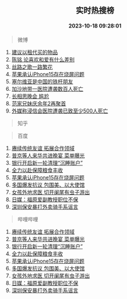 <div align="center"><h2>实时热搜榜</h2><h4>2023-10-18 09:28:01</h4></div>

> 微博  

1. [建议以租代买的物品](https://s.weibo.com/weibo?q=%23%E5%BB%BA%E8%AE%AE%E4%BB%A5%E7%A7%9F%E4%BB%A3%E4%B9%B0%E7%9A%84%E7%89%A9%E5%93%81%23&t=31&band_rank=1&Refer=top)<br />
2. [陈铭 论喜欢和爱有什么差别](https://s.weibo.com/weibo?q=%E9%99%88%E9%93%AD%20%E8%AE%BA%E5%96%9C%E6%AC%A2%E5%92%8C%E7%88%B1%E6%9C%89%E4%BB%80%E4%B9%88%E5%B7%AE%E5%88%AB&t=31&band_rank=2&Refer=top)<br />
3. [丝路之歌一路繁花](https://s.weibo.com/weibo?q=%23%E4%B8%9D%E8%B7%AF%E4%B9%8B%E6%AD%8C%E4%B8%80%E8%B7%AF%E7%B9%81%E8%8A%B1%23&t=31&band_rank=3&Refer=top)<br />
4. [苹果承认iPhone15存在烧屏问题](https://s.weibo.com/weibo?q=%23%E8%8B%B9%E6%9E%9C%E6%89%BF%E8%AE%A4iPhone15%E5%AD%98%E5%9C%A8%E7%83%A7%E5%B1%8F%E9%97%AE%E9%A2%98%23&t=31&band_rank=4&Refer=top)<br />
5. [塞尔维亚是中国的铁杆朋友](https://s.weibo.com/weibo?q=%23%E5%A1%9E%E5%B0%94%E7%BB%B4%E4%BA%9A%E6%98%AF%E4%B8%AD%E5%9B%BD%E7%9A%84%E9%93%81%E6%9D%86%E6%9C%8B%E5%8F%8B%23&t=31&band_rank=5&Refer=top)<br />
6. [加沙地带一医院遭袭数百人死亡](https://s.weibo.com/weibo?q=%23%E5%8A%A0%E6%B2%99%E5%9C%B0%E5%B8%A6%E4%B8%80%E5%8C%BB%E9%99%A2%E9%81%AD%E8%A2%AD%E6%95%B0%E7%99%BE%E4%BA%BA%E6%AD%BB%E4%BA%A1%23&t=31&band_rank=6&Refer=top)<br />
7. [长相思晚会 尴尬](https://s.weibo.com/weibo?q=%E9%95%BF%E7%9B%B8%E6%80%9D%E6%99%9A%E4%BC%9A%20%E5%B0%B4%E5%B0%AC&t=31&band_rank=7&Refer=top)<br />
8. [范家兄妹庆余年2再聚首](https://s.weibo.com/weibo?q=%23%E8%8C%83%E5%AE%B6%E5%85%84%E5%A6%B9%E5%BA%86%E4%BD%99%E5%B9%B42%E5%86%8D%E8%81%9A%E9%A6%96%23&t=31&band_rank=8&Refer=top)<br />
9. [外媒称浸信会医院遭袭已致至少500人死亡](https://s.weibo.com/weibo?q=%23%E5%A4%96%E5%AA%92%E7%A7%B0%E6%B5%B8%E4%BF%A1%E4%BC%9A%E5%8C%BB%E9%99%A2%E9%81%AD%E8%A2%AD%E5%B7%B2%E8%87%B4%E8%87%B3%E5%B0%91500%E4%BA%BA%E6%AD%BB%E4%BA%A1%23&t=31&band_rank=9&Refer=top)<br />

> 知乎  


> 百度  

1. [赓续传统友谊 拓展合作领域](https://www.baidu.com/s?wd=%E8%B5%93%E7%BB%AD%E4%BC%A0%E7%BB%9F%E5%8F%8B%E8%B0%8A+%E6%8B%93%E5%B1%95%E5%90%88%E4%BD%9C%E9%A2%86%E5%9F%9F&sa=fyb_news&rsv_dl=fyb_news)<br />
2. [普京等人来华共进晚宴 菜单曝光](https://www.baidu.com/s?wd=%E6%99%AE%E4%BA%AC%E7%AD%89%E4%BA%BA%E6%9D%A5%E5%8D%8E%E5%85%B1%E8%BF%9B%E6%99%9A%E5%AE%B4+%E8%8F%9C%E5%8D%95%E6%9B%9D%E5%85%89&sa=fyb_news&rsv_dl=fyb_news)<br />
3. [银行开启新一轮清理“沉睡账户”](https://www.baidu.com/s?wd=%E9%93%B6%E8%A1%8C%E5%BC%80%E5%90%AF%E6%96%B0%E4%B8%80%E8%BD%AE%E6%B8%85%E7%90%86%E2%80%9C%E6%B2%89%E7%9D%A1%E8%B4%A6%E6%88%B7%E2%80%9D&sa=fyb_news&rsv_dl=fyb_news)<br />
4. [全力以赴保障粮食丰收](https://www.baidu.com/s?wd=%E5%85%A8%E5%8A%9B%E4%BB%A5%E8%B5%B4%E4%BF%9D%E9%9A%9C%E7%B2%AE%E9%A3%9F%E4%B8%B0%E6%94%B6&sa=fyb_news&rsv_dl=fyb_news)<br />
5. [苹果承认iPhone15存在烧屏问题](https://www.baidu.com/s?wd=%E8%8B%B9%E6%9E%9C%E6%89%BF%E8%AE%A4iPhone15%E5%AD%98%E5%9C%A8%E7%83%A7%E5%B1%8F%E9%97%AE%E9%A2%98&sa=fyb_news&rsv_dl=fyb_news)<br />
6. [多国爆发抗议 包围美、以大使馆](https://www.baidu.com/s?wd=%E5%A4%9A%E5%9B%BD%E7%88%86%E5%8F%91%E6%8A%97%E8%AE%AE+%E5%8C%85%E5%9B%B4%E7%BE%8E%E3%80%81%E4%BB%A5%E5%A4%A7%E4%BD%BF%E9%A6%86&sa=fyb_news&rsv_dl=fyb_news)<br />
7. [女孩外地求医 切开阑尾有虫子游出](https://www.baidu.com/s?wd=%E5%A5%B3%E5%AD%A9%E5%A4%96%E5%9C%B0%E6%B1%82%E5%8C%BB+%E5%88%87%E5%BC%80%E9%98%91%E5%B0%BE%E6%9C%89%E8%99%AB%E5%AD%90%E6%B8%B8%E5%87%BA&sa=fyb_news&rsv_dl=fyb_news)<br />
8. [日媒：福原爱副教授职位不保](https://www.baidu.com/s?wd=%E6%97%A5%E5%AA%92%EF%BC%9A%E7%A6%8F%E5%8E%9F%E7%88%B1%E5%89%AF%E6%95%99%E6%8E%88%E8%81%8C%E4%BD%8D%E4%B8%8D%E4%BF%9D&sa=fyb_news&rsv_dl=fyb_news)<br />
9. [深圳保安暴打外卖骑手系谣言](https://www.baidu.com/s?wd=%E6%B7%B1%E5%9C%B3%E4%BF%9D%E5%AE%89%E6%9A%B4%E6%89%93%E5%A4%96%E5%8D%96%E9%AA%91%E6%89%8B%E7%B3%BB%E8%B0%A3%E8%A8%80&sa=fyb_news&rsv_dl=fyb_news)<br />

> 哔哩哔哩  

1. [赓续传统友谊 拓展合作领域](https://www.baidu.com/s?wd=%E8%B5%93%E7%BB%AD%E4%BC%A0%E7%BB%9F%E5%8F%8B%E8%B0%8A+%E6%8B%93%E5%B1%95%E5%90%88%E4%BD%9C%E9%A2%86%E5%9F%9F&sa=fyb_news&rsv_dl=fyb_news)<br />
2. [普京等人来华共进晚宴 菜单曝光](https://www.baidu.com/s?wd=%E6%99%AE%E4%BA%AC%E7%AD%89%E4%BA%BA%E6%9D%A5%E5%8D%8E%E5%85%B1%E8%BF%9B%E6%99%9A%E5%AE%B4+%E8%8F%9C%E5%8D%95%E6%9B%9D%E5%85%89&sa=fyb_news&rsv_dl=fyb_news)<br />
3. [银行开启新一轮清理“沉睡账户”](https://www.baidu.com/s?wd=%E9%93%B6%E8%A1%8C%E5%BC%80%E5%90%AF%E6%96%B0%E4%B8%80%E8%BD%AE%E6%B8%85%E7%90%86%E2%80%9C%E6%B2%89%E7%9D%A1%E8%B4%A6%E6%88%B7%E2%80%9D&sa=fyb_news&rsv_dl=fyb_news)<br />
4. [全力以赴保障粮食丰收](https://www.baidu.com/s?wd=%E5%85%A8%E5%8A%9B%E4%BB%A5%E8%B5%B4%E4%BF%9D%E9%9A%9C%E7%B2%AE%E9%A3%9F%E4%B8%B0%E6%94%B6&sa=fyb_news&rsv_dl=fyb_news)<br />
5. [苹果承认iPhone15存在烧屏问题](https://www.baidu.com/s?wd=%E8%8B%B9%E6%9E%9C%E6%89%BF%E8%AE%A4iPhone15%E5%AD%98%E5%9C%A8%E7%83%A7%E5%B1%8F%E9%97%AE%E9%A2%98&sa=fyb_news&rsv_dl=fyb_news)<br />
6. [多国爆发抗议 包围美、以大使馆](https://www.baidu.com/s?wd=%E5%A4%9A%E5%9B%BD%E7%88%86%E5%8F%91%E6%8A%97%E8%AE%AE+%E5%8C%85%E5%9B%B4%E7%BE%8E%E3%80%81%E4%BB%A5%E5%A4%A7%E4%BD%BF%E9%A6%86&sa=fyb_news&rsv_dl=fyb_news)<br />
7. [女孩外地求医 切开阑尾有虫子游出](https://www.baidu.com/s?wd=%E5%A5%B3%E5%AD%A9%E5%A4%96%E5%9C%B0%E6%B1%82%E5%8C%BB+%E5%88%87%E5%BC%80%E9%98%91%E5%B0%BE%E6%9C%89%E8%99%AB%E5%AD%90%E6%B8%B8%E5%87%BA&sa=fyb_news&rsv_dl=fyb_news)<br />
8. [日媒：福原爱副教授职位不保](https://www.baidu.com/s?wd=%E6%97%A5%E5%AA%92%EF%BC%9A%E7%A6%8F%E5%8E%9F%E7%88%B1%E5%89%AF%E6%95%99%E6%8E%88%E8%81%8C%E4%BD%8D%E4%B8%8D%E4%BF%9D&sa=fyb_news&rsv_dl=fyb_news)<br />
9. [深圳保安暴打外卖骑手系谣言](https://www.baidu.com/s?wd=%E6%B7%B1%E5%9C%B3%E4%BF%9D%E5%AE%89%E6%9A%B4%E6%89%93%E5%A4%96%E5%8D%96%E9%AA%91%E6%89%8B%E7%B3%BB%E8%B0%A3%E8%A8%80&sa=fyb_news&rsv_dl=fyb_news)<br />
